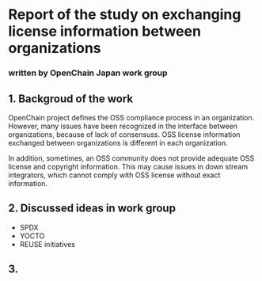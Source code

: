 # Report of the study on exchanging license information between organizations

### written by OpenChain Japan work group

## 1. Backgroud of the work

OpenChain project defines the OSS compliance process in an organization. 
However, many issues have been recognized in the interface between organizations, because of lack of consensuss. 
OSS license information exchanged between organizations is different in each organization. 

In addition, sometimes, an OSS community does not provide adequate OSS license and copyright information. 
This may cause issues in down stream integrators, which cannot comply with OSS license without exact information. 



## 2. Discussed ideas in work group

 * SPDX
 * YOCTO
 * REUSE initiatives


## 3. 
